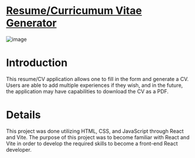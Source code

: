 # [Resume/Curricumum Vitae Generator](https://galaxeo.github.io/cv-application/)
![image](https://github.com/Galaxeo/cv-application/assets/15400308/28953737-918f-45d9-8690-963fc8ec8dd9)
# Introduction
This resume/CV application allows one to fill in the form and generate a CV. Users are able to add multiple experiences if they wish, and in the future, the application may have capabilities to download the CV as a PDF.
# Details
This project was done utilizing HTML, CSS, and JavaScript through React and Vite. The purpose of this project was to become familiar with React and Vite in order to develop the required skills to become a front-end React developer.

